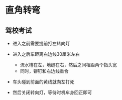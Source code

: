 # 直角转弯

## 驾校考试
+ 进入之前需要提前打左转向灯

+ 进入之后车距离右边线30厘米左右
	+ 流水槽在左，地缝在右，然后之间相距两个指头宽
	+ 同时，铆钉和右边线重合

+ 车头碰到前面的黄线就向左打死

+ 然后关闭转向灯，等待时机车身回正即可